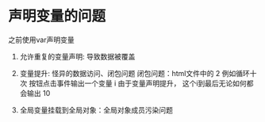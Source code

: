 # 声明变量的问题

之前使用var声明变量

1. 允许重复的变量声明: 导致数据被覆盖

2. 变量提升: 怪异的数据访问、闭包问题
闭包问题：html文件中的 2 例如循环十次 按钮点击事件输出一个变量 i 由于变量声明提升， 这个i到最后无论如何都会输出 10

3. 全局变量挂载到全局对象：全局对象成员污染问题
